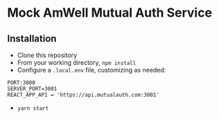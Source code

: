 # Mock AmWell Mutual Auth Service

## Installation

* Clone this repository
* From your working directory, `npm install`
* Configure a `.local.env` file, customizing as needed:
```
PORT:3000
SERVER_PORT=3001
REACT_APP_API = 'https://api.mutualauth.com:3001'
```
* `yarn start`
